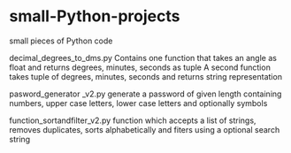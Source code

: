 # small-Python-projects
small pieces of Python code

decimal_degrees_to_dms.py
Contains one function that takes an angle as float and returns degrees, minutes, seconds as tuple
A second function takes tuple of  degrees, minutes, seconds and returns string representation   

pasword_generator _v2.py
generate a password of given length containing numbers, upper case letters,
lower case letters and optionally symbols

function_sortandfilter_v2.py
function which accepts a list of strings, removes duplicates, sorts alphabetically
and fiters using a optional search string

